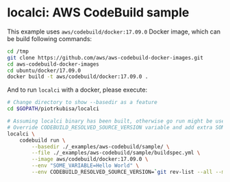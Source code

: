 # localci: AWS CodeBuild sample

This example uses `aws/codebuild/docker:17.09.0` Docker image, which can be build following commands:

```bash
cd /tmp
git clone https://github.com/aws/aws-codebuild-docker-images.git
cd aws-codebuild-docker-images
cd ubuntu/docker/17.09.0
docker build -t aws/codebuild/docker:17.09.0 .
```

And to run `localci` with a docker, please execute:

```bash
# Change directory to show --basedir as a feature
cd $GOPATH/piotrkubisa/localci

# Assuming localci binary has been built, otherwise go run might be used
# Override CODEBUILD_RESOLVED_SOURCE_VERSION variable and add extra SOME_VARIABLE variable which is has whitespace in value
localci \
    codebuild run \
        --basedir ./_examples/aws-codebuild/sample/ \
        --file ./_examples/aws-codebuild/sample/buildspec.yml \
        --image aws/codebuild/docker:17.09.0 \
        --env "SOME_VARIABLE=Hello World" \
        --env CODEBUILD_RESOLVED_SOURCE_VERSION=`git rev-list --all --max-count=1`
```
